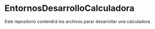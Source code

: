 # EntornosDesarrolloCalculadora
 Este repositorio contendrá los archivos parar desarrollar una calculadora
